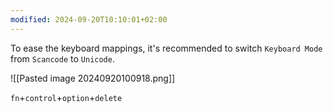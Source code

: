 ```yaml
---
modified: 2024-09-20T10:10:01+02:00
---
```

To ease the keyboard mappings, it's recommended to switch `Keyboard Mode` from `Scancode`  to `Unicode`.

![[Pasted image 20240920100918.png]]



`fn`+`control`+`option`+`delete`